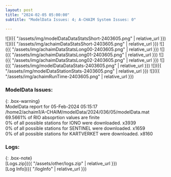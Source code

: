 ```yaml
---
layout: post
title: "2024-02-05 05:00:00"
subtitle: "ModelData Issues: 4; A-CHAIM System Issues: 0"

---
```


![]({{ "/assets/img/modelDataDataStatsShort-2403605.png" | relative_url }})
![]({{ "/assets/img/achaimDataStatsShort-2403605.png" | relative_url }})
![]({{ "/assets/img/achaimDataStatsLong00-2403605.png" | relative_url }})
![]({{ "/assets/img/achaimDataStatsLong01-2403605.png" | relative_url }})
![]({{ "/assets/img/achaimDataStatsLong02-2403605.png" | relative_url }})
![]({{ "/assets/img/modelDataDataStats-2403605.png" | relative_url }})
![]({{ "/assets/img/modelDataStationStats-2403605.png" | relative_url }})
![]({{ "/assets/img/achaimRunTime-2403605.png" | relative_url }})


### ModelData Issues:  
  
{: .box-warning}  
 ModelData report for 05-Feb-2024 05:15:17   
 /home2/achaim1/A-CHAIM/modelData/2024/036/05/modelData.mat   
 69.5661% of RIO absoprtion values are finite   
 0% of all possible stations for IONO were downloaded. x3939   
 0% of all possible stations for SENTINEL were downloaded. x1659   
 0% of all possible stations for KARTVERKET were downloaded. x8160   
  


### Logs:  
  
{: .box-note}  
[Logs.zip]({{ "/assets/other/logs.zip" | relative_url }})  
[Log Info]({{ "/logInfo" | relative_url }})  
